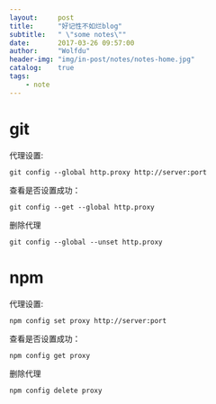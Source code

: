 ```yaml
---
layout:     post
title:      "好记性不如烂blog"
subtitle:   " \"some notes\""
date:       2017-03-26 09:57:00
author:     "Wolfdu"
header-img: "img/in-post/notes/notes-home.jpg"
catalog:    true
tags:
    - note
---
```


# git

代理设置:
	
	git config --global http.proxy http://server:port

查看是否设置成功：
	
	git config --get --global http.proxy

删除代理
	
	git config --global --unset http.proxy


# npm

代理设置:
	
	npm config set proxy http://server:port

查看是否设置成功：
	
	npm config get proxy

删除代理
	
	npm config delete proxy